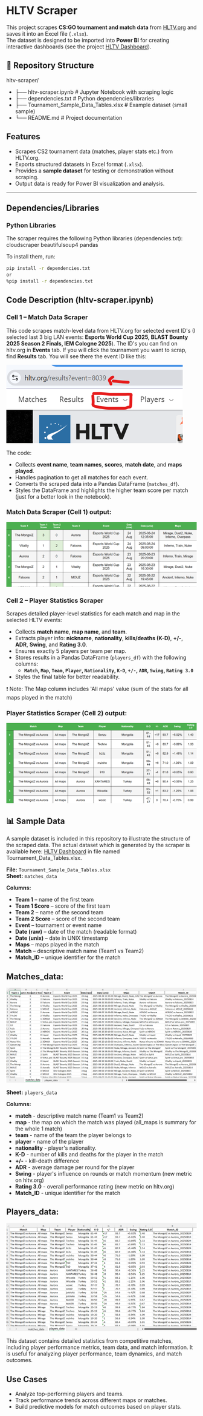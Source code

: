 # HLTV Scraper

This project scrapes **CS:GO tournament and match data** from [HLTV.org](https://www.hltv.org/) and saves it into an Excel file (`.xlsx`).  
The dataset is designed to be imported into **Power BI** for creating interactive dashboards (see the project [HLTV Dashboard](https://github.com/M4teusz00/HLTV-dashboard)).

## 📂 Repository Structure

hltv-scraper/
- ├── hltv-scraper.ipynb # Jupyter Notebook with scraping logic
- ├── dependencies.txt # Python dependencies/libraries
- ├── Tournament_Sample_Data_Tables.xlsx # Example dataset (small sample)
- └── README.md # Project documentation

## Features
- Scrapes CS2 tournament data (matches, player stats etc.) from HLTV.org.  
- Exports structured datasets in Excel format (`.xlsx`).  
- Provides a **sample dataset** for testing or demonstration without scraping.  
- Output data is ready for Power BI visualization and analysis.  

---

## Dependencies/Libraries

### Python Libraries
The scraper requires the following Python libraries (dependencies.txt):
cloudscraper
beautifulsoup4
pandas

To install them, run:

```bash
pip install -r dependencies.txt
or
%pip install -r dependencies.txt
```
## Code Description (hltv-scraper.ipynb)
### Cell 1 – Match Data Scraper
This code scrapes match-level data from HLTV.org for selected event ID's (I selected last 3 big LAN events: **Esports World Cup 2025, BLAST Bounty 2025 Season 2 Finals, IEM Cologne 2025**). The ID's you can find on hltv.org in **Events** tab. If you will click the tournament you want to scrap, find **Results** tab. You will see there the event ID like this: 

![Sample Excel Screenshot](https://github.com/M4teusz00/HLTV-scraper/blob/19e94d82811cb0c9cce911635058c769e9385072/hltv_url.png)

The code:
- Collects **event name**, **team names**, **scores**, **match date**, and **maps played**.
- Handles pagination to get all matches for each event.
- Converts the scraped data into a Pandas DataFrame (`matches_df`).
- Styles the DataFrame and highlights the higher team score per match (just for a better look in the notebook).

### Match Data Scraper (Cell 1) output:

![Sample Excel Screenshot](https://github.com/M4teusz00/HLTV-scraper/blob/2ba1a410aba9c624d16b79fcbdb625c2d091a80d/match_data_ss.png)

### Cell 2 – Player Statistics Scraper
Scrapes detailed player-level statistics for each match and map in the selected HLTV events:
- Collects **match name**, **map name**, and **team**.
- Extracts player info: **nickname**, **nationality**, **kills/deaths (K-D)**, **+/-**, **ADR**, **Swing**, and **Rating 3.0**.
- Ensures exactly 5 players per team per map.
- Stores results in a Pandas DataFrame (`players_df`) with the following columns:
  - **`Match`, `Map`, `Team`, `Player`, `Nationality`, `K-D`, `+/-`, `ADR`, `Swing`, `Rating 3.0`**
- Styles the final table for better readability.

❗ Note: The Map column includes 'All maps' value (sum of the stats for all maps played in the match)

### Player Statistics Scraper (Cell 2) output:

![Sample Excel Screenshot](https://github.com/M4teusz00/HLTV-scraper/blob/054b5bd809dac6e30b38b622ae0b97c0ea59e565/players_data_ss.png)












## 📊 Sample Data

A sample dataset is included in this repository to illustrate the structure of the scraped data. The actual dataset which is generated by the scraper is available here: [HLTV Dashboard](https://github.com/M4teusz00/HLTV-dashboard) in file named Tournament_Data_Tables.xlsx.

**File:** `Tournament_Sample_Data_Tables.xlsx`  
**Sheet:** `matches_data`

**Columns:**
- **Team 1** – name of the first team  
- **Team 1 Score** – score of the first team  
- **Team 2** – name of the second team  
- **Team 2 Score** – score of the second team  
- **Event** – tournament or event name  
- **Date (raw)** – date of the match (readable format)  
- **Date (unix)** – date in UNIX timestamp  
- **Maps** – maps played in the match  
- **Match** – descriptive match name (Team1 vs Team2)  
- **Match_ID** – unique identifier for the match  

## **Matches_data:**  
![Sample Excel Screenshot](https://github.com/M4teusz00/HLTV-scraper/blob/e8509f2b393192390d26ba39c08f3bd1819541a6/sample_matches_data.png)

**Sheet:** `players_data`

**Columns:**
- **match** - descriptive match name (Team1 vs Team2)  
- **map** - the map on which the match was played (all_maps is summary for the whole 1 match)
- **team** - name of the team the player belongs to
- **player** - name of the player
- **nationality** - player's nationality.
- **K-D** - number of kills and deaths for the player in the match
- **+/-** - kill-death difference
- **ADR** - average damage per round for the player
- **Swing** - player's influence on rounds or match momentum (new metric on hltv.org)
- **Rating 3.0** - overall performance rating (new metric on hltv.org)
- **Match_ID** - unique identifier for the match

## **Players_data:**  
![Sample Excel Screenshot](https://github.com/M4teusz00/HLTV-scraper/blob/dd8f27c53e4390dccb9a656f9b626ffc9d7602d4/sample_players_data.png)

This dataset contains detailed statistics from competitive matches, including player performance metrics, team data, and match information. It is useful for analyzing player performance, team dynamics, and match outcomes.

## Use Cases
- Analyze top-performing players and teams.
- Track performance trends across different maps or matches.
- Build predictive models for match outcomes based on player stats.



